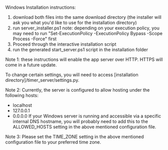 Windows Installation instructions:

1. download both files into the same download directory (the installer will ask you what you'd like to use for the installation directory)
2. run server_installer.ps1
  note: depending on your execution policy, you may need to run "Set-ExecutionPolicy -ExecutionPolicy Bypass -Scope Process -Force" first
3. Proceed through the interactive installation script
4. run the generated start_server.ps1 script in the installation folder

Note 1: these instructions will enable the app server over HTTP. HTTPS will come in a future update.

To change certain settings, you will need to access [installation directory]/timer_server/settings.py. 

Note 2: Currently, the server is configured to allow hosting under the following hosts:
  * localhost
  * 127.0.0.1
  * 0.0.0.0
If your Windows server is running and accessible via a specific internal DNS hostname, you will probably need to add this to the ALLOWED_HOSTS setting in the above mentioned configuration file.

Note 3: Please set the TIME_ZONE setting in the above mentioned configuration file to your preferred time zone. 



